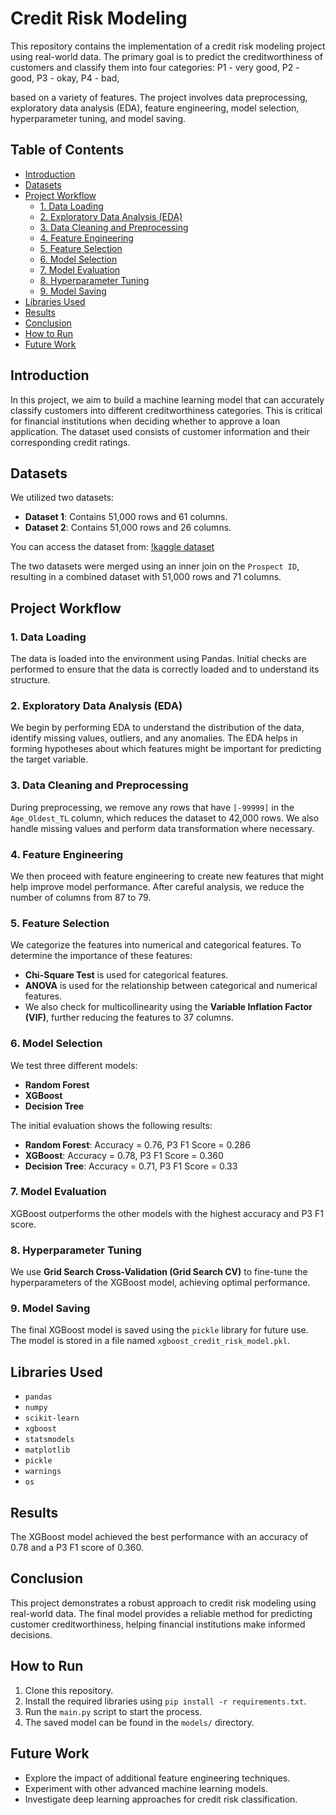 # Credit Risk Modeling

This repository contains the implementation of a credit risk modeling project using real-world data. The primary goal is to predict the creditworthiness of customers and classify them into four categories: 
P1 - very good, 
P2 - good, 
P3 - okay, 
P4 - bad, 

based on a variety of features. The project involves data preprocessing, exploratory data analysis (EDA), feature engineering, model selection, hyperparameter tuning, and model saving.

## Table of Contents
- [Introduction](#introduction)
- [Datasets](#datasets)
- [Project Workflow](#project-workflow)
  - [1. Data Loading](#1-data-loading)
  - [2. Exploratory Data Analysis (EDA)](#2-exploratory-data-analysis-eda)
  - [3. Data Cleaning and Preprocessing](#3-data-cleaning-and-preprocessing)
  - [4. Feature Engineering](#4-feature-engineering)
  - [5. Feature Selection](#5-feature-selection)
  - [6. Model Selection](#6-model-selection)
  - [7. Model Evaluation](#7-model-evaluation)
  - [8. Hyperparameter Tuning](#8-hyperparameter-tuning)
  - [9. Model Saving](#9-model-saving)
- [Libraries Used](#libraries-used)
- [Results](#results)
- [Conclusion](#conclusion)
- [How to Run](#how-to-run)
- [Future Work](#future-work)

## Introduction
In this project, we aim to build a machine learning model that can accurately classify customers into different creditworthiness categories. This is critical for financial institutions when deciding whether to approve a loan application. The dataset used consists of customer information and their corresponding credit ratings.

## Datasets
We utilized two datasets:
- **Dataset 1**: Contains 51,000 rows and 61 columns.
- **Dataset 2**: Contains 51,000 rows and 26 columns.

You can access the dataset from:
[!kaggle dataset](https://www.kaggle.com/datasets/tushtiverma/credit-risk-modeling)

The two datasets were merged using an inner join on the `Prospect ID`, resulting in a combined dataset with 51,000 rows and 71 columns.

## Project Workflow

### 1. Data Loading
The data is loaded into the environment using Pandas. Initial checks are performed to ensure that the data is correctly loaded and to understand its structure.

### 2. Exploratory Data Analysis (EDA)
We begin by performing EDA to understand the distribution of the data, identify missing values, outliers, and any anomalies. The EDA helps in forming hypotheses about which features might be important for predicting the target variable.

### 3. Data Cleaning and Preprocessing
During preprocessing, we remove any rows that have `[-99999]` in the `Age_Oldest_TL` column, which reduces the dataset to 42,000 rows. We also handle missing values and perform data transformation where necessary.

### 4. Feature Engineering
We then proceed with feature engineering to create new features that might help improve model performance. After careful analysis, we reduce the number of columns from 87 to 79.

### 5. Feature Selection
We categorize the features into numerical and categorical features. To determine the importance of these features:
- **Chi-Square Test** is used for categorical features.
- **ANOVA** is used for the relationship between categorical and numerical features.
- We also check for multicollinearity using the **Variable Inflation Factor (VIF)**, further reducing the features to 37 columns.

### 6. Model Selection
We test three different models:
- **Random Forest**
- **XGBoost**
- **Decision Tree**

The initial evaluation shows the following results:
- **Random Forest**: Accuracy = 0.76, P3 F1 Score = 0.286
- **XGBoost**: Accuracy = 0.78, P3 F1 Score = 0.360
- **Decision Tree**: Accuracy = 0.71, P3 F1 Score = 0.33

### 7. Model Evaluation
XGBoost outperforms the other models with the highest accuracy and P3 F1 score. 

### 8. Hyperparameter Tuning
We use **Grid Search Cross-Validation (Grid Search CV)** to fine-tune the hyperparameters of the XGBoost model, achieving optimal performance.

### 9. Model Saving
The final XGBoost model is saved using the `pickle` library for future use. The model is stored in a file named `xgboost_credit_risk_model.pkl`.

## Libraries Used
- `pandas`
- `numpy`
- `scikit-learn`
- `xgboost`
- `statsmodels`
- `matplotlib`
- `pickle`
- `warnings`
- `os`

## Results
The XGBoost model achieved the best performance with an accuracy of 0.78 and a P3 F1 score of 0.360.

## Conclusion
This project demonstrates a robust approach to credit risk modeling using real-world data. The final model provides a reliable method for predicting customer creditworthiness, helping financial institutions make informed decisions.

## How to Run
1. Clone this repository.
2. Install the required libraries using `pip install -r requirements.txt`.
3. Run the `main.py` script to start the process.
4. The saved model can be found in the `models/` directory.

## Future Work
- Explore the impact of additional feature engineering techniques.
- Experiment with other advanced machine learning models.
- Investigate deep learning approaches for credit risk classification.

